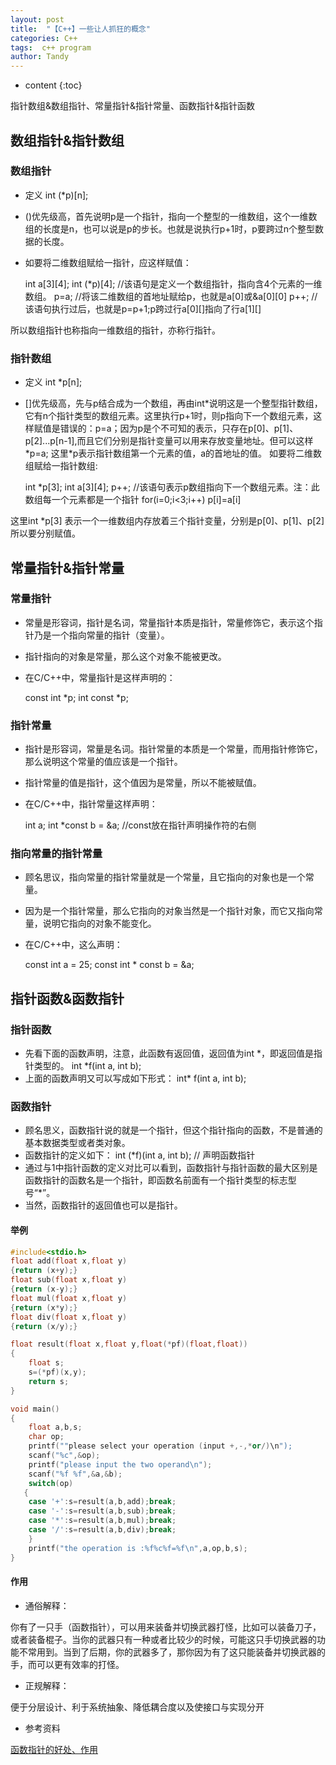 ```yaml
---
layout: post
title:  "【C++】一些让人抓狂的概念"
categories: C++
tags:  c++ program
author: Tandy
---
```


* content
{:toc}

指针数组&数组指针、常量指针&指针常量、函数指针&指针函数




## 数组指针&指针数组

### 数组指针

- 定义 int (*p)[n];

- ()优先级高，首先说明p是一个指针，指向一个整型的一维数组，这个一维数组的长度是n，也可以说是p的步长。也就是说执行p+1时，p要跨过n个整型数据的长度。

- 如要将二维数组赋给一指针，应这样赋值：

	int a[3][4];
	int (*p)[4]; //该语句是定义一个数组指针，指向含4个元素的一维数组。
	p=a;        //将该二维数组的首地址赋给p，也就是a[0]或&a[0][0]
	p++;       //该语句执行过后，也就是p=p+1;p跨过行a[0][]指向了行a[1][]

所以数组指针也称指向一维数组的指针，亦称行指针。

### 指针数组

- 定义 int *p[n];

- []优先级高，先与p结合成为一个数组，再由int\*说明这是一个整型指针数组，它有n个指针类型的数组元素。这里执行p+1时，则p指向下一个数组元素，这样赋值是错误的：p=a；因为p是个不可知的表示，只存在p[0]、p[1]、p[2]...p[n-1],而且它们分别是指针变量可以用来存放变量地址。但可以这样 \*p=a; 这里\*p表示指针数组第一个元素的值，a的首地址的值。
如要将二维数组赋给一指针数组:

	int *p[3];
	int a[3][4];
	p++; //该语句表示p数组指向下一个数组元素。注：此数组每一个元素都是一个指针
	for(i=0;i<3;i++)
		p[i]=a[i]

这里int *p[3] 表示一个一维数组内存放着三个指针变量，分别是p[0]、p[1]、p[2]
所以要分别赋值。

## 常量指针&指针常量

### 常量指针

- 常量是形容词，指针是名词，常量指针本质是指针，常量修饰它，表示这个指针乃是一个指向常量的指针（变量）。

- 指针指向的对象是常量，那么这个对象不能被更改。

- 在C/C++中，常量指针是这样声明的：

    const int *p;
    int const *p;

### 指针常量

- 指针是形容词，常量是名词。指针常量的本质是一个常量，而用指针修饰它，那么说明这个常量的值应该是一个指针。

- 指针常量的值是指针，这个值因为是常量，所以不能被赋值。

- 在C/C++中，指针常量这样声明：

	int a;
	int *const b = &a; //const放在指针声明操作符的右侧

### 指向常量的指针常量

- 顾名思议，指向常量的指针常量就是一个常量，且它指向的对象也是一个常量。

- 因为是一个指针常量，那么它指向的对象当然是一个指针对象，而它又指向常量，说明它指向的对象不能变化。

- 在C/C++中，这么声明：

    const int a = 25;
    const int * const b = &a;

## 指针函数&函数指针

### 指针函数

- 先看下面的函数声明，注意，此函数有返回值，返回值为int *，即返回值是指针类型的。
	int *f(int a, int b);  
- 上面的函数声明又可以写成如下形式：
	int* f(int a, int b);

### 函数指针

- 顾名思义，函数指针说的就是一个指针，但这个指针指向的函数，不是普通的基本数据类型或者类对象。
- 函数指针的定义如下：
	int (*f)(int a, int b); // 声明函数指针  
- 通过与1中指针函数的定义对比可以看到，函数指针与指针函数的最大区别是函数指针的函数名是一个指针，即函数名前面有一个指针类型的标志型号“*”。
- 当然，函数指针的返回值也可以是指针。

#### 举例

```c++
#include<stdio.h>
float add(float x,float y)
{return (x+y);}
float sub(float x,float y)
{return (x-y);}
float mul(float x,float y)
{return (x*y);}
float div(float x,float y)
{return (x/y);}

float result(float x,float y,float(*pf)(float,float))
{
    float s;
    s=(*pf)(x,y);
    return s;
}

void main()
{
    float a,b,s;
    char op;
    printf(""please select your operation (input +,-,*or/)\n");
    scanf("%c",&op);
    printf("please input the two operand\n");
    scanf("%f %f",&a,&b);
    switch(op)
   {
    case '+':s=result(a,b,add);break;
    case '-':s=result(a,b,sub);break;
    case '*':s=result(a,b,mul);break;
    case '/':s=result(a,b,div);break;
    }
    printf("the operation is :%f%c%f=%f\n",a,op,b,s);
}
```

#### 作用

- 通俗解释：

你有了一只手（函数指针），可以用来装备并切换武器打怪，比如可以装备刀子，或者装备棍子。当你的武器只有一种或者比较少的时候，可能这只手切换武器的功能不常用到。当到了后期，你的武器多了，那你因为有了这只能装备并切换武器的手，而可以更有效率的打怪。

- 正规解释：

便于分层设计、利于系统抽象、降低耦合度以及使接口与实现分开

- 参考资料 

[函数指针的好处、作用](http://blog.csdn.net/wujiangguizhen/article/details/17153495)